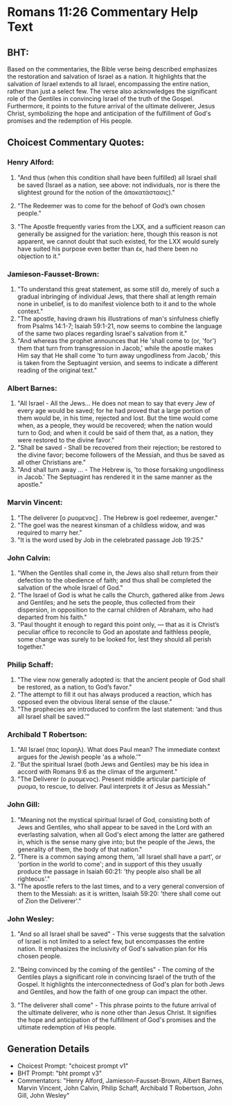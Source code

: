 # Romans 11:26 Commentary Help Text

## BHT:
Based on the commentaries, the Bible verse being described emphasizes the restoration and salvation of Israel as a nation. It highlights that the salvation of Israel extends to all Israel, encompassing the entire nation, rather than just a select few. The verse also acknowledges the significant role of the Gentiles in convincing Israel of the truth of the Gospel. Furthermore, it points to the future arrival of the ultimate deliverer, Jesus Christ, symbolizing the hope and anticipation of the fulfillment of God's promises and the redemption of His people.

## Choicest Commentary Quotes:
### Henry Alford:
1. "And thus (when this condition shall have been fulfilled) all Israel shall be saved (Israel as a nation, see above: not individuals, nor is there the slightest ground for the notion of the ἀποκατάστασις)."

2. "The Redeemer was to come for the behoof of God’s own chosen people."

3. "The Apostle frequently varies from the LXX, and a sufficient reason can generally be assigned for the variation: here, though this reason is not apparent, we cannot doubt that such existed, for the LXX would surely have suited his purpose even better than ἐκ, had there been no objection to it."

### Jamieson-Fausset-Brown:
1. "To understand this great statement, as some still do, merely of such a gradual inbringing of individual Jews, that there shall at length remain none in unbelief, is to do manifest violence both to it and to the whole context."
2. "The apostle, having drawn his illustrations of man's sinfulness chiefly from Psalms 14:1-7; Isaiah 59:1-21, now seems to combine the language of the same two places regarding Israel's salvation from it."
3. "And whereas the prophet announces that He 'shall come to (or, 'for') them that turn from transgression in Jacob,' while the apostle makes Him say that He shall come 'to turn away ungodliness from Jacob,' this is taken from the Septuagint version, and seems to indicate a different reading of the original text."

### Albert Barnes:
1. "All Israel - All the Jews... He does not mean to say that every Jew of every age would be saved; for he had proved that a large portion of them would be, in his time, rejected and lost. But the time would come when, as a people, they would be recovered; when the nation would turn to God; and when it could be said of them that, as a nation, they were restored to the divine favor."
2. "Shall be saved - Shall be recovered from their rejection; be restored to the divine favor; become followers of the Messiah, and thus be saved as all other Christians are."
3. "And shall turn away ... - The Hebrew is, 'to those forsaking ungodliness in Jacob.' The Septuagint has rendered it in the same manner as the apostle."

### Marvin Vincent:
1. "The deliverer [ο ρυομενος] . The Hebrew is goel redeemer, avenger."
2. "The goel was the nearest kinsman of a childless widow, and was required to marry her."
3. "It is the word used by Job in the celebrated passage Job 19:25."

### John Calvin:
1. "When the Gentiles shall come in, the Jews also shall return from their defection to the obedience of faith; and thus shall be completed the salvation of the whole Israel of God."
2. "The Israel of God is what he calls the Church, gathered alike from Jews and Gentiles; and he sets the people, thus collected from their dispersion, in opposition to the carnal children of Abraham, who had departed from his faith."
3. "Paul thought it enough to regard this point only, — that as it is Christ’s peculiar office to reconcile to God an apostate and faithless people, some change was surely to be looked for, lest they should all perish together."

### Philip Schaff:
1. "The view now generally adopted is: that the ancient people of God shall be restored, as a nation, to God’s favor."
2. "The attempt to fill it out has always produced a reaction, which has opposed even the obvious literal sense of the clause."
3. "The prophecies are introduced to confirm the last statement: ‘and thus all Israel shall be saved.’"

### Archibald T Robertson:
1. "All Israel (πας Ισραηλ). What does Paul mean? The immediate context argues for the Jewish people 'as a whole.'"
2. "But the spiritual Israel (both Jews and Gentiles) may be his idea in accord with Romans 9:6 as the climax of the argument."
3. "The Deliverer (ο ρυομενος). Present middle articular participle of ρυομα, to rescue, to deliver. Paul interprets it of Jesus as Messiah."

### John Gill:
1. "Meaning not the mystical spiritual Israel of God, consisting both of Jews and Gentiles, who shall appear to be saved in the Lord with an everlasting salvation, when all God's elect among the latter are gathered in, which is the sense many give into; but the people of the Jews, the generality of them, the body of that nation."
2. "There is a common saying among them, 'all Israel shall have a part', or 'portion in the world to come'; and in support of this they usually produce the passage in Isaiah 60:21: 'thy people also shall be all righteous'."
3. "The apostle refers to the last times, and to a very general conversion of them to the Messiah: as it is written, Isaiah 59:20: 'there shall come out of Zion the Deliverer'."

### John Wesley:
1. "And so all Israel shall be saved" - This verse suggests that the salvation of Israel is not limited to a select few, but encompasses the entire nation. It emphasizes the inclusivity of God's salvation plan for His chosen people.

2. "Being convinced by the coming of the gentiles" - The coming of the Gentiles plays a significant role in convincing Israel of the truth of the Gospel. It highlights the interconnectedness of God's plan for both Jews and Gentiles, and how the faith of one group can impact the other.

3. "The deliverer shall come" - This phrase points to the future arrival of the ultimate deliverer, who is none other than Jesus Christ. It signifies the hope and anticipation of the fulfillment of God's promises and the ultimate redemption of His people.


## Generation Details
- Choicest Prompt: "choicest prompt v1"
- BHT Prompt: "bht prompt v3"
- Commentators: "Henry Alford, Jamieson-Fausset-Brown, Albert Barnes, Marvin Vincent, John Calvin, Philip Schaff, Archibald T Robertson, John Gill, John Wesley"
